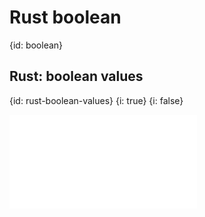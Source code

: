 # Rust boolean
{id: boolean}


## Rust: boolean values
{id: rust-boolean-values}
{i: true}
{i: false}

![](examples/booleans/bool.rs)


